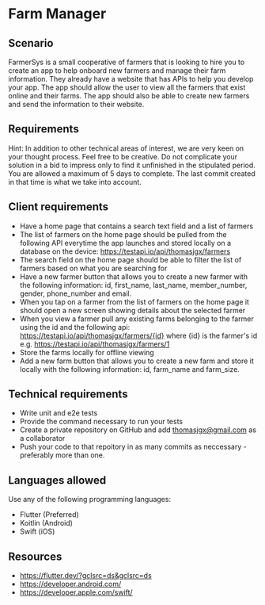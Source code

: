 # Farm Manager
## Scenario
FarmerSys is a small cooperative of farmers that is looking to hire you to create an app to help onboard new farmers and manage their farm information. They already have a website that has APIs to help you develop your app. The app should allow the user to view all the farmers that exist online and their farms. The app should also be able to create new farmers and send the information to their website.

## Requirements
Hint: In addition to other technical areas of interest, we are very keen on your thought process. Feel free to be creative. Do not complicate your solution in a bid to impress only to find it unfinished in the stipulated period. You are allowed a maximum of 5 days to complete. The last commit created in that time is what we take into account.

## Client requirements
- Have a home page that contains a search text field and a list of farmers
- The list of farmers on the home page should be pulled from the following API everytime the app launches and stored locally on a database on the device: https://testapi.io/api/thomasjgx/farmers
- The search field on the home page should be able to filter the list of farmers based on what you are searching for
- Have a new farmer button that allows you to create a new farmer with the following information: id, first_name, last_name, member_number, gender, phone_number and email.
- When you tap on a farmer from the list of farmers on the home page it should open a new screen showing details about the selected farmer
- When you view a farmer pull any existing farms belonging to the farmer using the id and the following api: https://testapi.io/api/thomasjgx/farmers/{id} where {id} is the farmer's id e.g. https://testapi.io/api/thomasjgx/farmers/1
- Store the farms locally for offline viewing
- Add a new farm button that allows you to create a new farm and store it locally with the following information: id, farm_name and farm_size.

## Technical requirements
- Write unit and e2e tests
- Provide the command necessary to run your tests
- Create a private repository on GitHub and add [thomasjgx@gmail.com](mailto:thomasjgx@gmail.com) as a collaborator
- Push your code to that repoitory in as many commits as neccessary - preferably more than one.

## Languages allowed
Use any of the following programming languages:

- Flutter (Preferred)
- Koitlin (Android)
- Swift (iOS)

## Resources
- https://flutter.dev/?gclsrc=ds&gclsrc=ds
- https://developer.android.com/
- https://developer.apple.com/swift/

